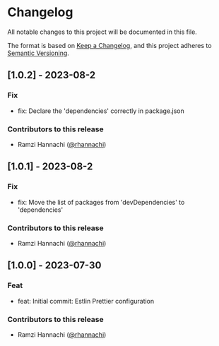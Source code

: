 # Changelog

All notable changes to this project will be documented in this file.

The format is based on [Keep a Changelog](https://keepachangelog.com/en/1.0.0/),
and this project adheres to [Semantic Versioning](https://semver.org/spec/v2.0.0.html).

## [1.0.2] - 2023-08-2
### Fix
* fix: Declare the 'dependencies' correctly in package.json
### Contributors to this release
* Ramzi Hannachi ([@rhannachi](https://github.com/rhannachi))

## [1.0.1] - 2023-08-2
### Fix
* fix: Move the list of packages from 'devDependencies' to 'dependencies'
### Contributors to this release
* Ramzi Hannachi ([@rhannachi](https://github.com/rhannachi))

## [1.0.0] - 2023-07-30
### Feat
* feat: Initial commit: Estlin Prettier configuration
### Contributors to this release
* Ramzi Hannachi ([@rhannachi](https://github.com/rhannachi))
